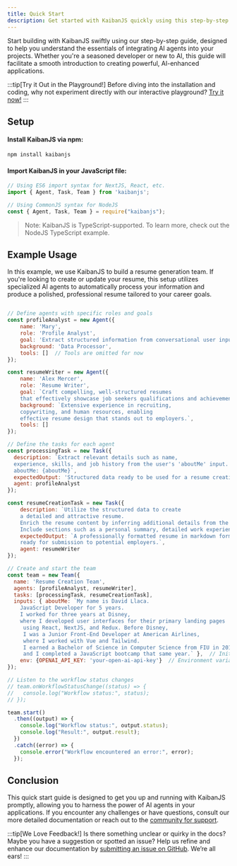 ```yaml
---
title: Quick Start
description: Get started with KaibanJS quickly using this step-by-step guide that demonstrates how to set up and run a simple AI-driven application.
---
```


Start building with KaibanJS swiftly using our step-by-step guide, designed to help you understand the essentials of integrating AI agents into your projects. Whether you're a seasoned developer or new to AI, this guide will facilitate a smooth introduction to creating powerful, AI-enhanced applications.

:::tip[Try it Out in the Playground!]
Before diving into the installation and coding, why not experiment directly with our interactive playground? [Try it now!](https://www.kaibanjs.com/share/f3Ek9X5dEWnvA3UVgKUQ)
:::

## Setup 

#### Install KaibanJS via npm:

```bash
npm install kaibanjs
```

#### Import KaibanJS in your JavaScript file:

```js
// Using ES6 import syntax for NextJS, React, etc.
import { Agent, Task, Team } from 'kaibanjs';
```

```js
// Using CommonJS syntax for NodeJS
const { Agent, Task, Team } = require("kaibanjs");
```

> Note: KaibanJS is TypeScript-supported. To learn more, check out the NodeJS TypeScript example.

## Example Usage

In this example, we use KaibanJS to build a resume generation team. If you're looking to create or update your resume, this setup utilizes specialized AI agents to automatically process your information and produce a polished, professional resume tailored to your career goals.


```js

// Define agents with specific roles and goals
const profileAnalyst = new Agent({
    name: 'Mary', 
    role: 'Profile Analyst', 
    goal: 'Extract structured information from conversational user input.', 
    background: 'Data Processor',
    tools: []  // Tools are omitted for now
});

const resumeWriter = new Agent({
    name: 'Alex Mercer', 
    role: 'Resume Writer', 
    goal: `Craft compelling, well-structured resumes 
    that effectively showcase job seekers qualifications and achievements.`,
    background: `Extensive experience in recruiting, 
    copywriting, and human resources, enabling 
    effective resume design that stands out to employers.`,
    tools: []
});

// Define the tasks for each agent
const processingTask = new Task({ 
  description: `Extract relevant details such as name, 
  experience, skills, and job history from the user's 'aboutMe' input. 
  aboutMe: {aboutMe}`,
  expectedOutput: 'Structured data ready to be used for a resume creation.', 
  agent: profileAnalyst
});

const resumeCreationTask = new Task({ 
    description: `Utilize the structured data to create 
    a detailed and attractive resume. 
    Enrich the resume content by inferring additional details from the provided information.
    Include sections such as a personal summary, detailed work experience, skills, and educational background.`,
    expectedOutput: `A professionally formatted resume in markdown format, 
    ready for submission to potential employers.`, 
    agent: resumeWriter 
});

// Create and start the team
const team = new Team({
  name: 'Resume Creation Team',
  agents: [profileAnalyst, resumeWriter],
  tasks: [processingTask, resumeCreationTask],
  inputs: { aboutMe: `My name is David Llaca. 
    JavaScript Developer for 5 years. 
    I worked for three years at Disney, 
    where I developed user interfaces for their primary landing pages
     using React, NextJS, and Redux. Before Disney, 
     I was a Junior Front-End Developer at American Airlines, 
     where I worked with Vue and Tailwind. 
     I earned a Bachelor of Science in Computer Science from FIU in 2018, 
     and I completed a JavaScript bootcamp that same year.` },  // Initial input for the first task
    env: {OPENAI_API_KEY: 'your-open-ai-api-key'}  // Environment variables for the team
});

// Listen to the workflow status changes
// team.onWorkflowStatusChange((status) => {
//   console.log("Workflow status:", status);
// });

team.start()
  .then((output) => {
    console.log("Workflow status:", output.status);
    console.log("Result:", output.result);
  })
  .catch((error) => {
    console.error("Workflow encountered an error:", error);
  });
```


## Conclusion

This quick start guide is designed to get you up and running with KaibanJS promptly, allowing you to harness the power of AI agents in your applications. If you encounter any challenges or have questions, consult our more detailed documentation or reach out to the [community for support](https://bit.ly/JoinAIChamps).

:::tip[We Love Feedback!]
Is there something unclear or quirky in the docs? Maybe you have a suggestion or spotted an issue? Help us refine and enhance our documentation by [submitting an issue on GitHub](https://github.com/kaiban-ai/KaibanJS/issues). We’re all ears!
:::
